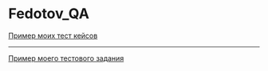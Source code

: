 # Fedotov_QA
[Пример моих тест кейсов](https://docs.google.com/spreadsheets/d/1g8g_mimYhj2iVItnMoJT3BEuLZ8CV6DiqyzVALxZhqY/edit?usp=sharing)

---

[Пример моего тестового задания](https://docs.google.com/spreadsheets/d/179CJuuhobJqaoYwJtynOKC2Sr_nmZRrBtjid3k7JDtg/edit?usp=sharing)
